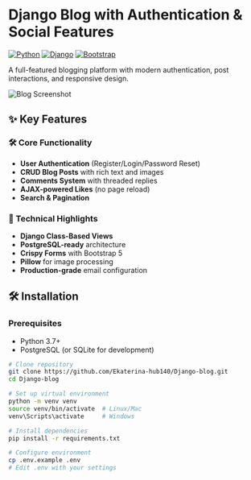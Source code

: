 
# Django Blog with Authentication & Social Features

[![Python](https://img.shields.io/badge/Python-3.7%2B-blue)](https://www.python.org/)
[![Django](https://img.shields.io/badge/Django-4.2-green)](https://www.djangoproject.com/)
[![Bootstrap](https://img.shields.io/badge/Bootstrap-5.0-purple)](https://getbootstrap.com/)

A full-featured blogging platform with modern authentication, post interactions, and responsive design.

![Blog Screenshot](https://via.placeholder.com/800x400?text=Django+Blog+Screenshot) <!-- Replace with actual screenshot -->

## ✨ Key Features

### 🛠 Core Functionality
- **User Authentication** (Register/Login/Password Reset)
- **CRUD Blog Posts** with rich text and images
- **Comments System** with threaded replies
- **AJAX-powered Likes** (no page reload)
- **Search & Pagination**

### 🚀 Technical Highlights
- **Django Class-Based Views**
- **PostgreSQL-ready** architecture
- **Crispy Forms** with Bootstrap 5
- **Pillow** for image processing
- **Production-grade** email configuration

## 🛠 Installation

### Prerequisites
- Python 3.7+
- PostgreSQL (or SQLite for development)

```bash
# Clone repository
git clone https://github.com/Ekaterina-hub140/Django-blog.git
cd Django-blog

# Set up virtual environment
python -m venv venv
source venv/bin/activate  # Linux/Mac
venv\Scripts\activate     # Windows

# Install dependencies
pip install -r requirements.txt

# Configure environment
cp .env.example .env
# Edit .env with your settings
